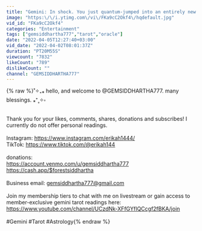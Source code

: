 ```yaml
---
title: "Gemini: In shock. You just quantum-jumped into an entirely new reality. April 2022"
image: "https:\/\/i.ytimg.com\/vi\/FKa9cC2Okf4\/hqdefault.jpg"
vid_id: "FKa9cC2Okf4"
categories: "Entertainment"
tags: ["gemsiddhartha777","tarot","oracle"]
date: "2022-04-05T12:27:40+03:00"
vid_date: "2022-04-02T08:01:37Z"
duration: "PT20M55S"
viewcount: "7832"
likeCount: "789"
dislikeCount: ""
channel: "GEMSIDDHARTHA777"
---
```

{% raw %}˚✧₊⁎ hello, and welcome to @GEMSIDDHARTHA777. many blessings. ⁎⁺˳✧༚<br /><br />Thank you for your likes, comments, shares, donations and subscribes! I currently do not offer personal readings.<br /><br />Instagram: <a rel="nofollow" target="blank" href="https://www.instagram.com/erikah1444/">https://www.instagram.com/erikah1444/</a><br />TikTok: <a rel="nofollow" target="blank" href="https://www.tiktok.com/@erikah144">https://www.tiktok.com/@erikah144</a><br /><br />donations:<br /><a rel="nofollow" target="blank" href="https://account.venmo.com/u/gemsiddhartha777">https://account.venmo.com/u/gemsiddhartha777</a><br /><a rel="nofollow" target="blank" href="https://cash.app/$forestsiddhartha">https://cash.app/$forestsiddhartha</a><br /><br />Business email: gemsiddhartha777@gmail.com<br /><br />Join my membership tiers to chat with me on livestream or gain access to member-exclusive gemini tarot readings here: <a rel="nofollow" target="blank" href="https://www.youtube.com/channel/UCzdNk-XFfGYfIQCcgf2fBKA/join">https://www.youtube.com/channel/UCzdNk-XFfGYfIQCcgf2fBKA/join</a><br /><br />#Gemini #Tarot #Astrology{% endraw %}
